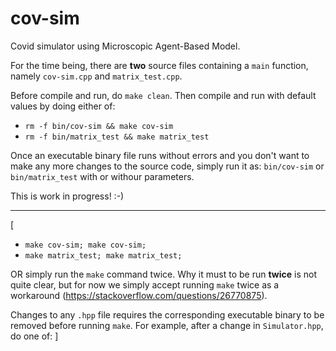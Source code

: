 # cov-sim
Covid simulator using Microscopic Agent-Based Model.

For the time being, there are **two** source files containing a `main` function, namely `cov-sim.cpp` and `matrix_test.cpp`.

Before compile and run, do `make clean`. Then compile and run with default values by doing either of:

- `rm -f bin/cov-sim && make cov-sim`
- `rm -f bin/matrix_test && make matrix_test`

Once an executable binary file runs without errors and you don't want to make any more changes to the source code, simply run it as: `bin/cov-sim` or `bin/matrix_test` with or withour parameters.

This is work in progress! :-)

---

[ 

- `make cov-sim; make cov-sim;`
- `make matrix_test; make matrix_test;`

OR simply run the `make` command twice. Why it must to be run **twice** is not quite clear, but for now we simply accept running `make` twice as a workaround (https://stackoverflow.com/questions/26770875).

Changes to any `.hpp` file requires the corresponding executable binary to be removed before running `make`. For example, after a change in `Simulator.hpp`, do one of: ]